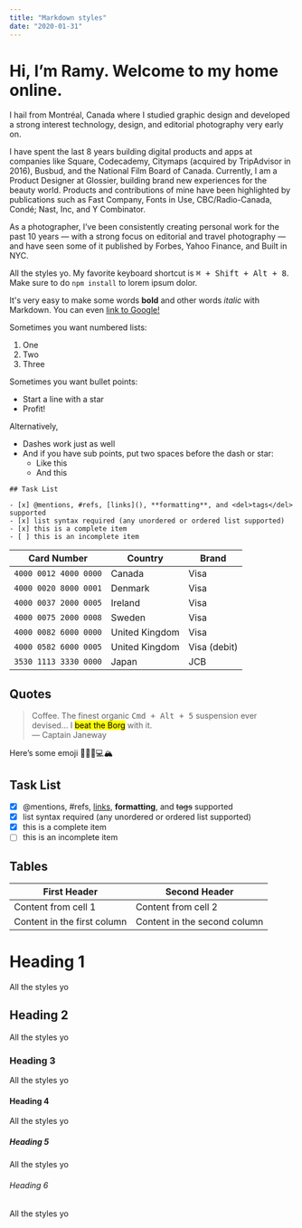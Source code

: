 ```yaml
---
title: "Markdown styles"
date: "2020-01-31"
---
```


# Hi, I’m Ramy. Welcome to my home online.

I hail from Montréal, Canada where I studied graphic design and developed a strong interest technology, design, and editorial photography very early on.

I have spent the last 8 years building digital products and apps at companies like Square, Codecademy, Citymaps (acquired by TripAdvisor in 2016), Busbud, and the National Film Board of Canada. Currently, I am a Product Designer at Glossier, building brand new experiences for the beauty world. Products and contributions of mine have been highlighted by publications such as Fast Company, Fonts in Use, CBC/Radio-Canada, Condé; Nast, Inc, and Y Combinator.

As a photographer, I’ve been consistently creating personal work for the past 10 years — with a strong focus on editorial and travel photography — and have seen some of it published by Forbes, Yahoo Finance, and Built in NYC.

All the styles yo. My favorite keyboard shortcut is <kbd>⌘ + Shift + Alt + 8</kbd>. Make sure to do `npm install` to lorem ipsum dolor.

It's very easy to make some words **bold** and other words _italic_ with Markdown. You can even [link to Google!](http://google.com)

Sometimes you want numbered lists:

1. One
2. Two
3. Three

Sometimes you want bullet points:

- Start a line with a star
- Profit!

Alternatively,

- Dashes work just as well
- And if you have sub points, put two spaces before the dash or star:
  - Like this
  - And this

```
## Task List

- [x] @mentions, #refs, [links](), **formatting**, and <del>tags</del> supported
- [x] list syntax required (any unordered or ordered list supported)
- [x] this is a complete item
- [ ] this is an incomplete item
```

| Card Number           | Country        | Brand        |
| --------------------- | -------------- | ------------ |
| `4000 0012 4000 0000` | Canada         | Visa         |
| `4000 0020 8000 0001` | Denmark        | Visa         |
| `4000 0037 2000 0005` | Ireland        | Visa         |
| `4000 0075 2000 0008` | Sweden         | Visa         |
| `4000 0082 6000 0000` | United Kingdom | Visa         |
| `4000 0582 6000 0005` | United Kingdom | Visa (debit) |
| `3530 1113 3330 0000` | Japan          | JCB          |

## Quotes

> Coffee. The finest organic <kbd>Cmd + Alt + 5</kbd> suspension ever devised... I <mark>beat the Borg</mark> with it.<br />
> <span class="author">&mdash; Captain Janeway</span>

Here’s some emoji 🤛🏽👄💻🏔

## Task List

- [x] @mentions, #refs, [links](), **formatting**, and <del>tags</del> supported
- [x] list syntax required (any unordered or ordered list supported)
- [x] this is a complete item
- [ ] this is an incomplete item

## Tables

| First Header                | Second Header                |
| --------------------------- | ---------------------------- |
| Content from cell 1         | Content from cell 2          |
| Content in the first column | Content in the second column |

# Heading 1

All the styles yo

## Heading 2

All the styles yo

### Heading 3

All the styles yo

#### Heading 4

All the styles yo

##### Heading 5

All the styles yo

###### Heading 6

All the styles yo
